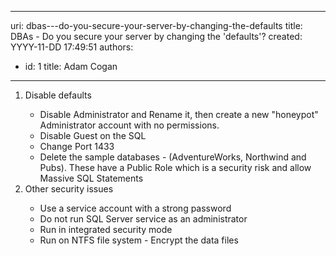 

---
uri: dbas---do-you-secure-your-server-by-changing-the-defaults
title: DBAs - Do you secure your server by changing the 'defaults'?
created: YYYY-11-DD 17:49:51
authors:
  - id: 1
    title: Adam Cogan
---




<span class='intro'> <ol><li>​Disable defaults<br></li><ul><li>Disable Administrator and Rename it, then create a new &quot;honeypot&quot; Administrator account with no permissions.</li><li>Disable Guest on the SQL</li><li>Change Port 1433</li><li>Delete the sample databases - (AdventureWorks, Northwind and Pubs). These have a Public Role which is a security risk and allow Massive SQL Statements</li></ul><li>Other security issues</li><ul><li>Use a service account with a strong password</li><li>Do&#160;not run SQL Server service as an administrator</li><li>Run in integrated security mode<br></li><li>Run on NTFS file system - Encrypt the data files​<br></li></ul></ol><br> </span>




